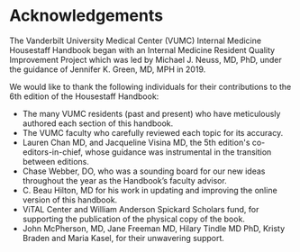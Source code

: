# Acknowledgements

The Vanderbilt University Medical Center (VUMC) Internal Medicine
Housestaff Handbook began with an Internal Medicine Resident Quality
Improvement Project which was led by Michael J. Neuss, MD, PhD, under
the guidance of Jennifer K. Green, MD, MPH in 2019.

We would like to thank the following individuals for their contributions
to the 6th edition of the Housestaff Handbook:

-   The many VUMC residents (past and present) who have meticulously
    authored each section of this handbook.
-   The VUMC faculty who carefully reviewed each topic for its accuracy.
-   Lauren Chan MD, and Jacqueline Visina MD, the 5th edition's co-editors-in-chief, whose guidance was instrumental in the transition between editions.
-   Chase Webber, DO, who was a sounding board for our new ideas
    throughout the year as the Handbook’s faculty advisor.
-   C. Beau Hilton, MD for his work in updating and improving the online
    version of this handbook.
-   ViTAL Center and William Anderson Spickard Scholars fund, for supporting the publication of the physical copy of the book. 
-   John McPherson, MD, Jane Freeman MD, Hilary Tindle MD PhD, Kristy Braden and Maria Kasel, for their unwavering support.
